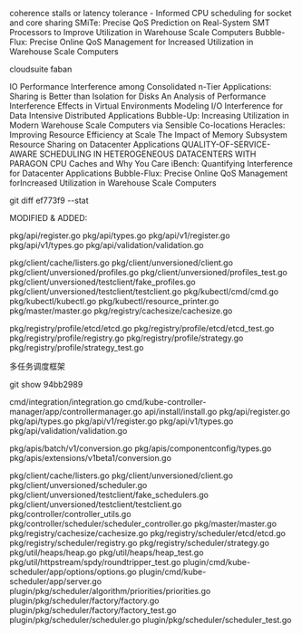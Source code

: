 coherence stalls or latency tolerance - Informed CPU scheduling for socket and core sharing
SMiTe: Precise QoS Prediction on Real-System SMT Processors to Improve Utilization in Warehouse Scale Computers
Bubble-Flux: Precise Online QoS Management for
Increased Utilization in Warehouse Scale Computers

cloudsuite faban

IO Performance Interference among Consolidated n-Tier Applications: Sharing is Better than Isolation for Disks
An Analysis of Performance Interference Effects in Virtual Environments
Modeling I/O Interference for Data Intensive Distributed Applications
Bubble-Up: Increasing Utilization in Modern Warehouse Scale Computers via Sensible Co-locations
Heracles: Improving Resource Efficiency at Scale
The Impact of Memory Subsystem Resource Sharing on Datacenter Applications
QUALITY-OF-SERVICE-AWARE SCHEDULING IN HETEROGENEOUS DATACENTERS WITH PARAGON
CPU Caches and Why You Care
iBench: Quantifying Interference for Datacenter Applications
Bubble-Flux: Precise Online QoS Management forIncreased Utilization in Warehouse Scale Computers



git diff ef773f9 --stat

MODIFIED & ADDED:

pkg/api/register.go
pkg/api/types.go
pkg/api/v1/register.go
pkg/api/v1/types.go
pkg/api/validation/validation.go

pkg/client/cache/listers.go
pkg/client/unversioned/client.go
pkg/client/unversioned/profiles.go
pkg/client/unversioned/profiles_test.go
pkg/client/unversioned/testclient/fake_profiles.go
pkg/client/unversioned/testclient/testclient.go
pkg/kubectl/cmd/cmd.go
pkg/kubectl/kubectl.go
pkg/kubectl/resource_printer.go
pkg/master/master.go
pkg/registry/cachesize/cachesize.go

pkg/registry/profile/etcd/etcd.go
pkg/registry/profile/etcd/etcd_test.go
pkg/registry/profile/registry.go
pkg/registry/profile/strategy.go
pkg/registry/profile/strategy_test.go


多任务调度框架

git show 94bb2989

cmd/integration/integration.go
cmd/kube-controller-manager/app/controllermanager.go
api/install/install.go
pkg/api/register.go
pkg/api/types.go
pkg/api/v1/register.go
pkg/api/v1/types.go
pkg/api/validation/validation.go

pkg/apis/batch/v1/conversion.go
pkg/apis/componentconfig/types.go
pkg/apis/extensions/v1beta1/conversion.go

pkg/client/cache/listers.go
pkg/client/unversioned/client.go
pkg/client/unversioned/scheduler.go
pkg/client/unversioned/testclient/fake_schedulers.go
pkg/client/unversioned/testclient/testclient.go
pkg/controller/controller_utils.go
pkg/controller/scheduler/scheduler_controller.go
pkg/master/master.go
pkg/registry/cachesize/cachesize.go
pkg/registry/scheduler/etcd/etcd.go
pkg/registry/scheduler/registry.go
pkg/registry/scheduler/strategy.go
pkg/util/heaps/heap.go
pkg/util/heaps/heap_test.go
pkg/util/httpstream/spdy/roundtripper_test.go
plugin/cmd/kube-scheduler/app/options/options.go
plugin/cmd/kube-scheduler/app/server.go
plugin/pkg/scheduler/algorithm/priorities/priorities.go
plugin/pkg/scheduler/factory/factory.go 
plugin/pkg/scheduler/factory/factory_test.go
plugin/pkg/scheduler/scheduler.go
plugin/pkg/scheduler/scheduler_test.go
